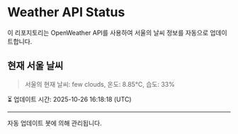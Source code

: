 
# Weather API Status

이 리포지토리는 OpenWeather API를 사용하여 서울의 날씨 정보를 자동으로 업데이트합니다.

## 현재 서울 날씨
> 서울의 현재 날씨: few clouds, 온도: 8.85°C, 습도: 33%

⏳ 업데이트 시간: 2025-10-26 16:18:18 (UTC)

---
자동 업데이트 봇에 의해 관리됩니다.
